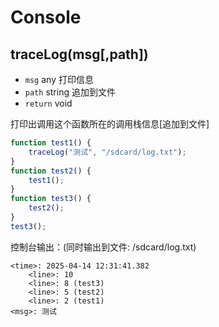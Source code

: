 # Console

## traceLog(msg[,path])

-   `msg` any 打印信息
-   `path` string 追加到文件
-   `return` void

打印出调用这个函数所在的调用栈信息[追加到文件]

```js
function test1() {
    traceLog("测试", "/sdcard/log.txt");
}
function test2() {
    test1();
}
function test3() {
    test2();
}
test3();
```

控制台输出：(同时输出到文件: /sdcard/log.txt)

```log
<time>: 2025-04-14 12:31:41.382
	<line>: 10
	<line>: 8 (test3)
	<line>: 5 (test2)
	<line>: 2 (test1)
<msg>: 测试
```
